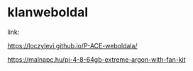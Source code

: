 # klanweboldal

link:

https://loczylevi.github.io/P-ACE-weboldala/


https://malnapc.hu/pi-4-8-64gb-extreme-argon-with-fan-kit
